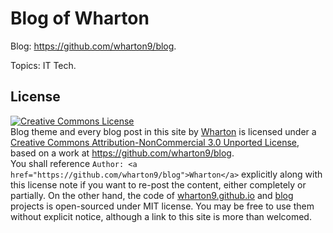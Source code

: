 # Blog of Wharton

Blog: https://github.com/wharton9/blog.

Topics: IT Tech.

## License

<a rel="license" href="http://creativecommons.org/licenses/by-nc/3.0/">
    <img alt="Creative Commons License" style="border-width:0" src="http://i.creativecommons.org/l/by-nc/3.0/88x31.png" />
</a>
<div><span xmlns:dct="http://purl.org/dc/terms/" href="http://purl.org/dc/dcmitype/Text" property="dct:title" rel="dct:type">Blog theme and every blog post in this site</span> by <a xmlns:cc="http://creativecommons.org/ns#" href="https://github.com/wharton9/blog" property="cc:attributionName" rel="cc:attributionURL">Wharton</a> is licensed under a <a rel="license" href="http://creativecommons.org/licenses/by-nc/3.0/">Creative Commons Attribution-NonCommercial 3.0 Unported License</a>, based on a work at <a xmlns:dct="http://purl.org/dc/terms/" href="https://github.com/wharton9/blog" rel="dct:source">https://github.com/wharton9/blog</a>. </div>
<div>You shall reference <code>Author: &lt;a href=&quot;https://github.com/wharton9/blog&quot;&gt;Wharton&lt;/a&gt;</code> explicitly along with this license note if you want to re-post the content, either completely or partially. On the other hand, the code of <a href="https://github.com/wharton9/blog" target="_blank">wharton9.github.io</a> and <a href="https://github.com/wharton9/blog" target="_blank">blog</a> projects is open-sourced under MIT license. You may be free to use them without explicit notice, although a link to this site is more than welcomed.</div>
